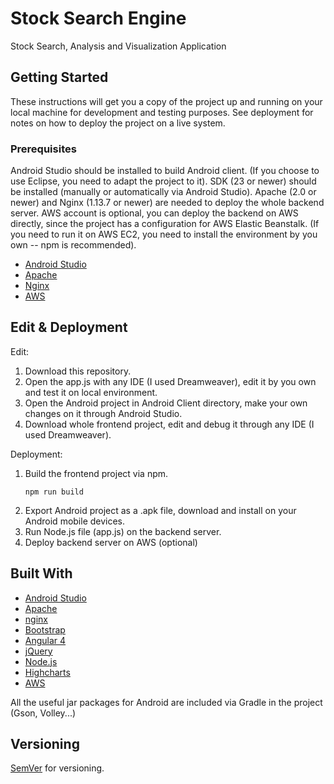 # Stock Search Engine

Stock Search, Analysis and Visualization Application

## Getting Started

These instructions will get you a copy of the project up and running on your local machine for development and testing purposes. See deployment for notes on how to deploy the project on a live system.

### Prerequisites

Android Studio should be installed to build Android client. (If you choose to use Eclipse, you need to adapt the project to it).
SDK (23 or newer) should be installed (manually or automatically via Android Studio).
Apache (2.0 or newer) and Nginx (1.13.7 or newer) are needed to deploy the whole backend server.
AWS account is optional, you can deploy the backend on AWS directly, since the project has a configuration for AWS Elastic Beanstalk.
(If you need to run it on AWS EC2, you need to install the environment by you own -- npm is recommended).

* [Android Studio](https://developer.android.com/studio/index.html)
* [Apache](https://httpd.apache.org/download.cgi)
* [Nginx](http://nginx.org/)
* [AWS](https://aws.amazon.com/)

## Edit & Deployment

Edit:
1) Download this repository.
2) Open the app.js with any IDE (I used Dreamweaver), edit it by you own and test it on local environment.
3) Open the Android project in Android Client directory, make your own changes on it through Android Studio.
4) Download whole frontend project, edit and debug it through any IDE (I used Dreamweaver).

Deployment:
1) Build the frontend project via npm.
   ```
   npm run build
   ```
2) Export Android project as a .apk file, download and install on your Android mobile devices.
3) Run Node.js file (app.js) on the backend server.
4) Deploy backend server on AWS (optional)

## Built With

* [Android Studio](https://developer.android.com/studio/index.html)
* [Apache](https://httpd.apache.org/download.cgi)
* [nginx](http://nginx.org/)
* [Bootstrap](https://getbootstrap.com/)
* [Angular 4](https://angular.io/)
* [jQuery](https://jquery.com/)
* [Node.js](https://nodejs.org/)
* [Highcharts](https://www.highcharts.com/)
* [AWS](https://aws.amazon.com/)

All the useful jar packages for Android are included via Gradle in the project (Gson, Volley...)

## Versioning

[SemVer](http://semver.org/) for versioning.
